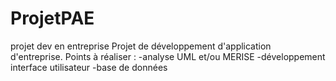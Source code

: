 # ProjetPAE
projet dev en entreprise
Projet de développement d'application d'entreprise.
Points à réaliser :
-analyse UML et/ou MERISE
-développement interface utilisateur
-base de données

